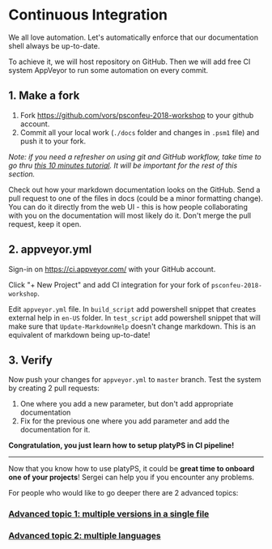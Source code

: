 # Continuous Integration

We all love automation.
Let's automatically enforce that our documentation shell always be up-to-date.

To achieve it, we will host repository on GitHub.
Then we will add free CI system AppVeyor to run some automation on every commit.

## 1. Make a fork

1. Fork https://github.com/vors/psconfeu-2018-workshop to your github account.
2. Commit all your local work (`./docs` folder and changes in `.psm1` file) and push it to your fork.

*Note: if you need a refresher on using git and GitHub workflow, take  time to go thru [this 10 minutes tutorial](https://guides.github.com/activities/hello-world/). It will be important for the rest of this section.*

Check out how your markdown documentation looks on the GitHub.
Send a pull request to one of the files in docs (could be a minor formatting change).
You can do it directly from the web UI - this is how people collaborating with you on the documentation will most likely do it.
Don't merge the pull request, keep it open.

## 2. appveyor.yml

Sign-in on https://ci.appveyor.com/ with your GitHub account.

Click "+ New Project" and add CI integration for your fork of `psconfeu-2018-workshop`.

Edit `appveyor.yml` file.
In `build_script` add powershell snippet that creates external help in `en-US` folder.
In `test_script` add powershell snippet that will make sure that `Update-MarkdownHelp` doesn't change markdown.
This is an equivalent of markdown being up-to-date!

## 3. Verify

Now push your changes for `appveyor.yml` to `master` branch.
Test the system by creating 2 pull requests:

1. One where you add a new parameter, but don't add appropriate documentation
2. Fix for the previous one where you add parameter and add the documentation for it.

**Congratulation, you just learn how to setup platyPS in CI pipeline!**

--------------------

Now that you know how to use platyPS, it could be **great time to onboard one of your projects**!
Sergei can help you if you encounter any problems. 

For people who would like to go deeper there are 2 advanced topics:

### [Advanced topic 1: multiple versions in a single file](05-ApplicableTags.md)

### [Advanced topic 2: multiple languages](06-Localization.md)